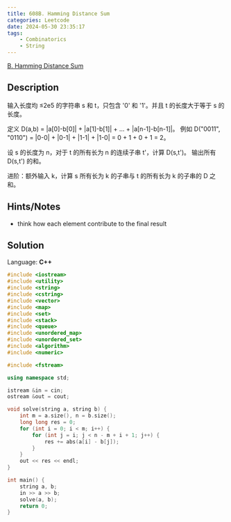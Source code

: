 ```yaml
---
title: 608B. Hamming Distance Sum
categories: Leetcode
date: 2024-05-30 23:35:17
tags:
    - Combinatorics
    - String
---
```


[B. Hamming Distance Sum](https://codeforces.com/problemset/problem/608/B)

## Description

输入长度均 ≤2e5 的字符串 s 和 t，只包含 '0' 和 '1'。并且 t 的长度大于等于 s 的长度。

定义 D(a,b) = |a[0]-b[0]| + |a[1]-b[1]| + ... + |a[n-1]-b[n-1]|。
例如 D("0011", "0110") = |0-0| + |0-1| + |1-1| + |1-0| = 0 + 1 + 0 + 1 = 2。

设 s 的长度为 n，对于 t 的所有长为 n 的连续子串 t'，计算 D(s,t')。
输出所有 D(s,t') 的和。

进阶：额外输入 k，计算 s 所有长为 k 的子串与 t 的所有长为 k 的子串的 D 之和。

## Hints/Notes

- think how each element contribute to the final result

## Solution

Language: **C++**

```C++
#include <iostream>
#include <utility>
#include <string>
#include <cstring>
#include <vector>
#include <map>
#include <set>
#include <stack>
#include <queue>
#include <unordered_map>
#include <unordered_set>
#include <algorithm>
#include <numeric>

#include <fstream>

using namespace std;

istream &in = cin;
ostream &out = cout;

void solve(string a, string b) {
    int m = a.size(), n = b.size();
    long long res = 0;
    for (int i = 0; i < m; i++) {
        for (int j = i; j < n - m + i + 1; j++) {
            res += abs(a[i] - b[j]);
        }
    }
    out << res << endl;
}

int main() {
    string a, b;
    in >> a >> b;
    solve(a, b);
    return 0;
}
```
